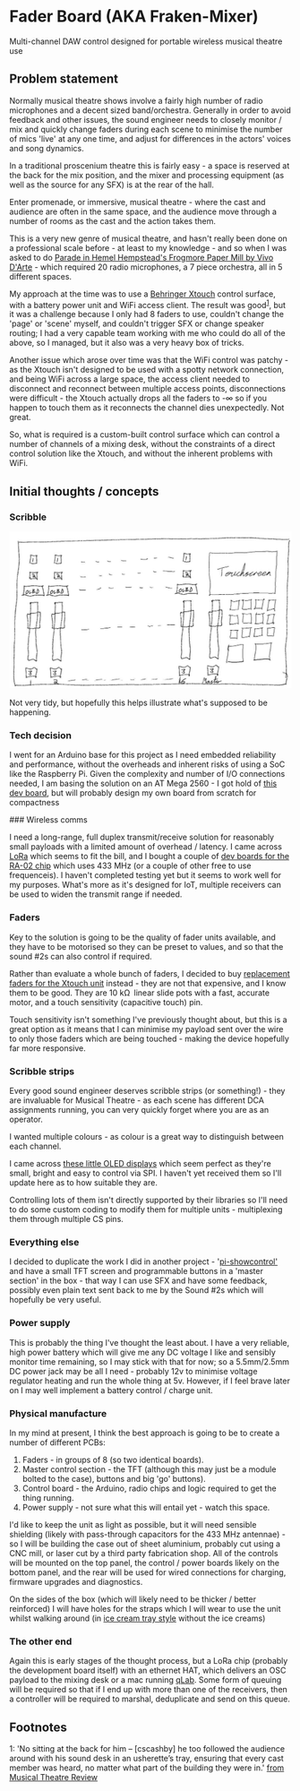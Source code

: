 # Fader Board (AKA Fraken-Mixer)

Multi-channel DAW control designed for portable wireless musical theatre use

## Problem statement

Normally musical theatre shows involve a fairly high number of radio microphones and a decent sized band/orchestra.  Generally in order to avoid feedback and other issues, the sound engineer needs to closely monitor / mix and quickly change faders during each scene to minimise the number of mics 'live' at any one time, and adjust for differences in the actors' voices and song dynamics.

In a traditional proscenium theatre this is fairly easy - a space is reserved at the back for the mix position, and the mixer and processing equipment (as well as the source for any SFX) is at the rear of the hall.

Enter promenade, or immersive, musical theatre - where the cast and audience are often in the same space, and the audience move through a number of rooms as the cast and the action takes them.

This is a very new genre of musical theatre, and hasn't really been done on a professional scale before - at least to my knowledge - and so when I was asked to do [Parade in Hemel Hempstead's Frogmore Paper Mill by Vivo D'Arte](http://www.vivodarte.co.uk/news.htm) - which required 20 radio microphones, a 7 piece orchestra, all in 5 different spaces.

My approach at the time was to use a [Behringer Xtouch](https://www.musictri.be/Categories/Behringer/Computer-Audio/Desktop-Controllers/X-TOUCH/p/P0B1X) control surface, with a battery power unit and WiFi access client.  The result was good<sup>[1](#myfootnote1)</sup>, but it was a challenge because I only had 8 faders to use, couldn't change the 'page' or 'scene' myself, and couldn't trigger SFX or change speaker routing; I had a very capable team working with me who could do all of the above, so I managed, but it also was a very heavy box of tricks.

Another issue which arose over time was that the WiFi control was patchy - as the Xtouch isn't designed to be used with a spotty network connection, and being WiFi across a large space, the access client needed to disconnect and reconnect between multiple access points, disconnections were difficult - the Xtouch actually drops all the faders to -∞ so if you happen to touch them as it reconnects the channel dies unexpectedly. Not great.

So, what is required is a custom-built control surface which can control a number of channels of a mixing desk, without the constraints of a direct control solution like the Xtouch, and without the inherent problems with WiFi.

## Initial thoughts / concepts

### Scribble

![Scribbled picture of faderboard](https://raw.githubusercontent.com/cscashby/faderboard/master/hardware/notes/scribble.jpg "Scribbled picture of faderboard")

Not very tidy, but hopefully this helps illustrate what's supposed to be happening.

### Tech decision

I went for an Arduino base for this project as I need embedded reliability and performance, without the overheads and inherent risks of using a SoC like the Raspberry Pi.  Given the complexity and number of I/O connections needed, I am basing the solution on an AT Mega 2560 - I got hold of [this dev board](http://amzn.to/2lO5UGc), but will probably design my own board from scratch for compactness

### Wireless comms

I need a long-range, full duplex transmit/receive solution for reasonably small payloads with a limited amount of overhead / latency.  I came across [LoRa](https://www.lora-alliance.org/) which seems to fit the bill, and I bought a couple of [dev boards for the RA-02 chip](http://amzn.to/2ELpx9M) which uses 433 MHz (or a couple of other free to use frequenceis).  I haven't completed testing yet but it seems to work well for my purposes.  What's more as it's designed for IoT, multiple receivers can be used to widen the transmit range if needed.

### Faders

Key to the solution is going to be the quality of fader units available, and they have to be motorised so they can be preset to values, and so that the sound #2s can also control if required.

Rather than evaluate a whole bunch of faders, I decided to buy [replacement faders for the Xtouch unit](https://www.gear4music.com/PA-DJ-and-Lighting/Behringer-X-Touch-Motor-Fader-MF100T-Set-of-5/1WME) instead - they are not that expensive, and I know them to be good.  They are 10 kΩ linear slide pots with a fast, accurate motor, and a touch sensitivity (capacitive touch) pin.

Touch sensitivity isn't something I've previously thought about, but this is a great option as it means that I can minimise my payload sent over the wire to only those faders which are being touched - making the device hopefully far more responsive.

### Scribble strips

Every good sound engineer deserves scribble strips (or something!) - they are invaluable for Musical Theatre - as each scene has different DCA assignments running, you can very quickly forget where you are as an operator.

I wanted multiple colours - as colour is a great way to distinguish between each channel.

I came across [these little OLED displays](https://thepihut.com/products/adafruit-monochrome-0-96-128x64-oled-graphic-display) which seem perfect as they're small, bright and easy to control via SPI.  I haven't yet received them so I'll update here as to how suitable they are.

Controlling lots of them isn't directly supported by their libraries so I'll need to do some custom coding to modify them for multiple units - multiplexing them through multiple CS pins.

### Everything else

I decided to duplicate the work I did in another project - '[pi-showcontrol'](github.com/cscashby/pi-showcontrol) and have a small TFT screen and programmable buttons in a 'master section' in the box - that way I can use SFX and have some feedback, possibly even plain text sent back to me by the Sound #2s which will hopefully be very useful.

### Power supply

This is probably the thing I've thought the least about.  I have a very reliable, high power battery which will give me any DC voltage I like and sensibly monitor time remaining, so I may stick with that for now; so a 5.5mm/2.5mm DC power jack may be all I need - probably 12v to minimise voltage regulator heating and run the whole thing at 5v.  However, if I feel brave later on I may well implement a battery control / charge unit.

### Physical manufacture

In my mind at present, I think the best approach is going to be to create a number of different PCBs:

1. Faders - in groups of 8 (so two identical boards).
2. Master control section - the TFT (although this may just be a module bolted to the case), buttons and big 'go' buttons).
3. Control board - the Arduino, radio chips and logic required to get the thing running.
4. Power supply - not sure what this will entail yet - watch this space.

I'd like to keep the unit as light as possible, but it will need sensible shielding (likely with pass-through capacitors for the 433 MHz antennae) - so I will be building the case out of sheet aluminium, probably cut using a CNC mill, or laser cut by a third party fabrication shop.  All of the controls will be mounted on the top panel, the control / power boards likely on the bottom panel, and the rear will be used for wired connections for charging, firmware upgrades and diagnostics.

On the sides of the box (which will likely need to be thicker / better reinforced) I will have holes for the straps which I will wear to use the unit whilst walking around (in [ice cream tray style](http://www.promotional-images.co.uk/ProdImages/2f9f440d-2c25-4093-97b0-d831b5edaa2b/classic2-lg.jpg) without the ice creams)

### The other end

Again this is early stages of the thought process, but a LoRa chip (probably the development board itself) with an ethernet HAT, which delivers an OSC payload to the mixing desk or a mac running [qLab](http://www.figure53.com/qlab).  Some form of queuing will be required so that if I end up with more than one of the receivers, then a controller will be required to marshal, deduplicate and send on this queue.

## Footnotes

<a name="myfootnote1">1</a>: 'No sitting at the back for him – [cscashby] he too followed the audience around with his sound desk in an usherette’s tray, ensuring that every cast member was heard, no matter what part of the building they were in.' [from Musical Theatre Review](http://musicaltheatrereview.com/parade-frogmore-paper-mill-hemel-hempstead/)
